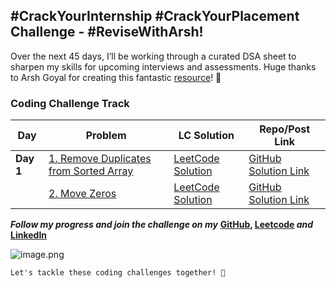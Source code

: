 ## #CrackYourInternship #CrackYourPlacement Challenge - #ReviseWithArsh!

Over the next 45 days, I’ll be working through a curated DSA sheet to sharpen my skills for upcoming interviews and assessments.
Huge thanks to Arsh Goyal for creating this fantastic [resource](https://lnkd.in/d35yKrSW)! 🙌

<!--
`#CrackYourInternship #CrackYourPlacement Challenge - #ReviseWithArsh
`

> **DAY 1**
1 Remove Duplicates from Sorted Array


---

***Follow my progress and join the challenge on my*** **[GitHub](https://github.com/nandini-gangrade/DSA-Sheet) *and* [LinkedIn](https://www.linkedin.com/feed/update/urn:li:activity:7221580562367414272/)** 

![image.png](https://assets.leetcode.com/users/images/dd42a649-e1d9-4b22-9eb8-add015c24468_1721761764.4795635.png)

`Let's tackle these coding challenges together! 🚀
`

-->

### Coding Challenge Track

| Day   | Problem                                | LC Solution                                                                                  | Repo/Post Link                                   |
|-------|----------------------------------------|----------------------------------------------------------------------------------------------|--------------------------------------------------|
| **Day 1** | [1. Remove Duplicates from Sorted Array](https://leetcode.com/problems/remove-duplicates-from-sorted-array/) | [LeetCode Solution](https://leetcode.com/problems/remove-duplicates-from-sorted-array/solutions/5524617/best-solution-challenge-day-1-revisewitharsh) | [GitHub Solution Link](https://github.com/nandini-gangrade/DSA-Sheet/blob/main/DAY%201/Arrays/1%20-%20Remove%20Duplicates%20from%20Sorted%20Array.md)|
|  | [2. Move Zeros](https://leetcode.com/problems/move-zeroes/description/) | [LeetCode Solution](https://leetcode.com/problems/move-zeroes/solutions/5524919/best-solution-challenge-day-1-revisewitharsh) | [GitHub Solution Link](https://github.com/nandini-gangrade/DSA-Sheet/blob/main/DAY%201/Arrays/2%20-%20Move%20Zeroes.md)|

<!--
|       | Example Question 1                    | [LeetCode Solution](#)                                                                       | [GitHub Repo](#) | [Post Link](#)                   |
| **Day 2** | Example Question 2                    | [LeetCode Solution](#)                                                                       | [GitHub Repo](#) | [Post Link](#)                   |
|       | Example Question 3                    | [LeetCode Solution](#)                                                                       | [GitHub Repo](#) | [Post Link](#)                   |
| **Day 3** | Example Question 4                    | [LeetCode Solution](#)                                                                       | [GitHub Repo](#) | [Post Link](#)                   |
|       | Example Question 5                    | [LeetCode Solution](#)                                                                       | [GitHub Repo](#) | [Post Link](#)                   |
| **Day 4** | Example Question 6                    | [LeetCode Solution](#)                                                                       | [GitHub Repo](#) | [Post Link](#)                   |
|       | Example Question 7                    | [LeetCode Solution](#)                                                                       | [GitHub Repo](#) | [Post Link](#)                   |
-->
<!-- Add more days and questions as needed -->


***Follow my progress and join the challenge on my*** **[GitHub](https://github.com/nandini-gangrade/DSA-Sheet), [Leetcode](https://leetcode.com/problems/remove-duplicates-from-sorted-array/solutions/5524617/best-solution-challenge-day-1-revisewitharsh) *and* [LinkedIn](https://www.linkedin.com/feed/update/urn:li:activity:7221580562367414272/)** 

![image.png](https://assets.leetcode.com/users/images/dd42a649-e1d9-4b22-9eb8-add015c24468_1721761764.4795635.png)

`Let's tackle these coding challenges together! 🚀
`

